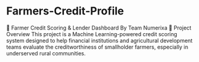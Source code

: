 # Farmers-Credit-Profile
🌾 Farmer Credit Scoring &amp; Lender Dashboard By Team Numerixa 🧠 Project Overview This project is a Machine Learning-powered credit scoring system designed to help financial institutions and agricultural development teams evaluate the creditworthiness of smallholder farmers, especially in underserved rural communities. 
